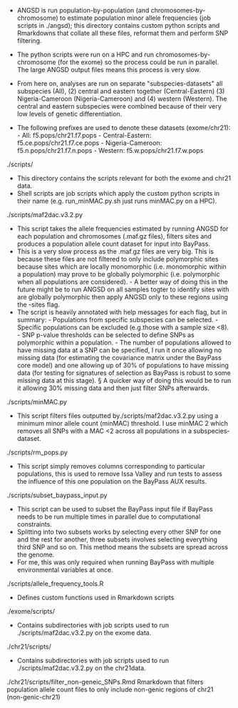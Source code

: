 - ANGSD is run population-by-population (and chromosomes-by-chromosome) to estimate population minor allele frequencies (job 
scripts in ./angsd); this directory contains custom python scripts and Rmarkdowns that collate all these files, reformat them and 
perform SNP filtering.
- The python scripts were run on a HPC and run chromosomes-by-chromosome (for the exome) so the process could be run in 
parallel. The large ANGSD output files means this process is very slow.
	
- From here on, analyses are run on separate "subspecies-datasets" all subspecies (All), (2) central and eastern together 
(Central-Eastern) (3) Nigeria-Cameroon (Nigeria-Cameroon) and (4) western (Western). The central and eastern subspecies were combined 
because of their very low levels of genetic differentiation.
- The following prefixes are used to denote these datasets (exome/chr21):
		- All: f5.pops/chr21.f7.pops
		- Central-Eastern: f5.ce.pops/chr21.f7.ce.pops
		- Nigeria-Cameroon: f5.n.pops/chr21.f7.n.pops
		- Western: f5.w.pops/chr21.f7.w.pops

./scripts/
- This directory contains the scripts relevant for both the exome and chr21 data.
- Shell scripts are job scripts which apply the custom python scripts in their name (e.g. run_minMAC.py.sh just runs minMAC.py 
on a HPC).
	
./scripts/maf2dac.v3.2.py
- This script takes the allele frequencies estimated by running ANGSD for each population and chromosomes (.maf.gz files), 
filters sites and produces a population allele count dataset for input into BayPass.
- This is a very slow process as the .maf.gz files are very big. This is because these files are not filtered to only include 
polymorphic sites because sites which are locally monomorphic (i.e. monomorphic within a population) may prove to be globally 
polymorphic (i.e. polymorphic when all populations are considered).
		- A better way of doing this in the future might be to run ANGSD on all samples togter to identify sites with are 
globally polymorphic then apply ANGSD only to these regions using the -sites flag.
- The script is heavily annotated with help messages for each flag, but in summary:
		- Populations from specific subspecies can be selected.
		- Specific populations can be excluded (e.g.those with a sample size <8).
		- SNP p-value thresholds can be selected to define SNPs as polymorphic within a population.
		- The number of populations allowed to have missing data at a SNP can be specified, I run it once allowing no missing 
data (for estimating the covariance matrix under the BayPass core model) and one allowing up of 30% of populations to have missing 
data (for testing for signatures of selection as BayPass is robust to some missing data at this stage).
			§ A quicker way of doing this would be to run it allowing 30% missing data and then just filter SNPs 
afterwards.

./scripts/minMAC.py
- This script filters files outputted by./scripts/maf2dac.v3.2.py using a minimum minor allele count (minMAC) threshold. I use 
minMAC 2 which removes all SNPs with a MAC <2 across all populations in a subspecies-dataset.
	
./scripts/rm_pops.py
- This script simply removes columns corresponding to particular populations, this is used to remove Issa Valley and run tests 
to assess the influence of this one population on the BayPass AUX results.

./scripts/subset_baypass_input.py
- This script can be used to subset the BayPass input file if BayPass needs to be run multiple times in parallel due to 
computational constraints.
- Splitting into two subsets works by selecting every other SNP for one and the rest for another, three subsets involves 
selecting everything third SNP and so on. This method means the subsets are spread across the genome.
- For me, this was only required when running BayPass with multiple environmental variables at once.

./scripts/allele_frequency_tools.R
- Defines custom functions used in Rmarkdown scripts 

./exome/scripts/
- Contains subdirectories with job scripts used to run ./scripts/maf2dac.v3.2.py on the exome data.

./chr21/scripts/
- Contains subdirectories with job scripts used to run ./scripts/maf2dac.v3.2.py on the chr21data.

./chr21/scripts/filter_non-geneic_SNPs.Rmd
Rmarkdown that filters population allele count files to only include non-genic regions of chr21 (non-genic-chr21)
